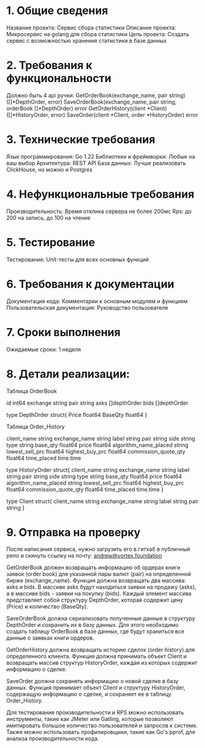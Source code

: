 # 1. Общие сведения
Название проекта: Сервис сбора статистики
Описание проекта: Микросервис на golang для сбора статистики
Цель проекта: Создать сервис с возможностью хранения статистики в базе данных
# 2. Требования к функциональности
Должно быть 4 api ручки:
GetOrderBook(exchange_name, pair string) ([]*DepthOrder, error)
SaveOrderBook(exchange_name, pair string, orderBook []*DepthOrder) error
GetOrderHistory(client *Client)  ([]*HistoryOrder, error)
SaveOrder(client *Client, order *HistoryOrder) error
# 3. Технические требования
Язык программирования: Go 1.22
Библиотеки и фреймворки: Любые на ваш выбор
Архитектура: REST API
База данных:  Лучше реализовать ClickHouse, но можно и  Postgres
# 4. Нефункциональные требования
Производительность: Время отклика сервера не более 200мс
Rps: до 200 на запись, до 100 на чтение
# 5. Тестирование 
Тестирование: Unit-тесты для всех основных функций
# 6. Требования к документации
Документация кода: Комментарии к основным модулям и функциям
Пользовательская документация: Руководство пользователя
# 7. Сроки выполнения
Ожидаемые сроки: 1 неделя





# 8. Детали реализации:

Таблица OrderBook
 
id                 int64
exchange    string
pair              string 
asks             []depthOrder 
bids              []depthOrder

type DepthOrder struct{
Price float64
BaseQty float64
}


Таблица Order_History

client_name                 string
exchange_name               string
label		                string
pair  		                    string
side    		                    string
type                                     string
base_qty                             float64
price                                    float64
algorithm_name_placed     string
lowest_sell_prc                   float64
highest_buy_prc                 float64
commission_quote_qty       float64
time_placed                        time.time

type HistoryOrder struct{
client_name              	        string
exchange_name   	        string
label		                    string
pair  		                    string
side    		                    string
type                                     string
base_qty                             float64
price                                    float64
algorithm_name_placed     string
lowest_sell_prc                   float64
highest_buy_prc                 float64
commission_quote_qty       float64
time_placed                        time.time
}

type Client struct{
client_name              	        string
exchange_name   	        string
label		                    string
pair  		                    string
}

# 9. Отправка на проверку
 
После написания сервиса, нужно загрузить его в гитхаб в публичный репо и скинуть ссылку на почту:  andrew@vortex.foundation


GetOrderBook должен возвращать информацию об ордерах книги заявок (order book) для указанной пары валют (pair) на определенной бирже (exchange_name). Функция должна возвращать два массива: asks и bids. В массиве asks будут находиться заявки на продажу (asks), а в массиве bids - заявки на покупку (bids). Каждый элемент массива представляет собой структуру DepthOrder, которая содержит цену (Price) и количество (BaseQty).

SaveOrderBook должна сериализовать полученные данные в структуру DepthOrder и сохранить их в базу данных. Для этого необходимо создать таблицу OrderBook в базе данных, где будут храниться все данные о заявках книги ордеров.

GetOrderHistory должна возвращать историю сделок (order history) для определенного клиента. Функция должна принимать объект Client и возвращать массив структур HistoryOrder, каждая из которых содержит информацию о сделке.

SaveOrder должна сохранять информацию о новой сделке в базу данных. Функция принимает объект Client и структуру HistoryOrder, содержащую информацию о сделке, и сохраняет ее в таблицу Order_History.

Для тестирования производительности и RPS можно использовать инструменты, такие как JMeter или Gatling, которые позволяют имитировать большое количество пользователей и запросов к системе. Также можно использовать профилировщики, такие как Go's pprof, для анализа производительности кода.
